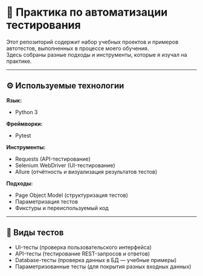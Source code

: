 # 🧪 Практика по автоматизации тестирования

Этот репозиторий содержит набор учебных проектов и примеров автотестов, выполненных в процессе моего обучения.  
Здесь собраны разные подходы и инструменты, которые я изучал на практике.

---

## ⚙️ Используемые технологии

**Язык:**  
- Python 3  

**Фреймворки:**  
- Pytest  

**Инструменты:**  
- Requests (API-тестирование)  
- Selenium WebDriver (UI-тестирование)  
- Allure (отчётность и визуализация результатов тестов)  

**Подходы:**  
- Page Object Model (структуризация тестов)  
- Параметризация тестов  
- Фикстуры и переиспользуемый код  

---

## 🧩 Виды тестов

- UI-тесты (проверка пользовательского интерфейса)  
- API-тесты (тестирование REST-запросов и ответов)  
- Database-тесты (проверка данных в БД — учебные примеры)  
- Параметризованные тесты (для покрытия разных входных данных)  